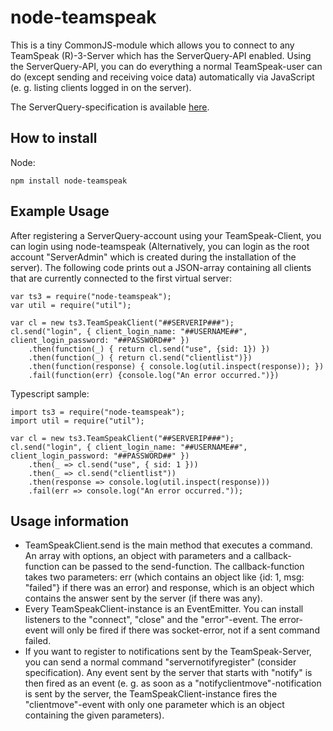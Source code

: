 node-teamspeak
==============

This is a tiny CommonJS-module which allows you to connect
to any TeamSpeak (R)-3-Server which has the ServerQuery-API
enabled. Using the ServerQuery-API, you can do everything
a normal TeamSpeak-user can do
(except sending and receiving voice data) automatically via JavaScript
(e. g. listing clients logged in on the server).

The ServerQuery-specification is available [here](http://media.teamspeak.com/ts3_literature/TeamSpeak%203%20Server%20Query%20Manual.pdf).

How to install
---------------

Node:

	npm install node-teamspeak
	
Example Usage
----------------

After registering a ServerQuery-account using your TeamSpeak-Client, you
can login using node-teamspeak (Alternatively, you can login as the root
account "ServerAdmin" which is created during the installation of the 
server). The following code prints out a JSON-array containing all
 clients that are currently connected to the first virtual server:

	var ts3 = require("node-teamspeak");
	var util = require("util");

	var cl = new ts3.TeamSpeakClient("##SERVERIP###");
	cl.send("login", { client_login_name: "##USERNAME##", client_login_password: "##PASSWORD##" })
		.then(function(_) { return cl.send("use", {sid: 1}) })
		.then(function(_) { return cl.send("clientlist")})
		.then(function(response) { console.log(util.inspect(response)); })
		.fail(function(err) {console.log("An error occurred.")})

Typescript sample:

	import ts3 = require("node-teamspeak");
	import util = require("util");

	var cl = new ts3.TeamSpeakClient("##SERVERIP###");
	cl.send("login", { client_login_name: "##USERNAME##", client_login_password: "##PASSWORD##" })
		.then(_ => cl.send("use", { sid: 1 }))
		.then(_ => cl.send("clientlist"))
		.then(response => console.log(util.inspect(response)))
		.fail(err => console.log("An error occurred."));

Usage information
-----------------

* TeamSpeakClient.send is the main method that executes a command. An array
with options, an object with parameters and a callback-function can be
passed to the send-function. The callback-function takes two parameters:
err (which contains an object like {id: 1, msg: "failed"} if there was an
error) and response, which is an object which contains the answer sent
by the server (if there was any).
* Every TeamSpeakClient-instance is an EventEmitter. You can install
listeners to the "connect", "close" and the "error"-event. The error-event
will only be fired if there was socket-error, not if a sent command failed.
* If you want to register to notifications sent by the TeamSpeak-Server,
you can send a normal command "servernotifyregister" (consider specification).
Any event sent by the server that starts with "notify" is then fired as
an event (e. g. as soon as a "notifyclientmove"-notification is sent by the server,
the TeamSpeakClient-instance fires the "clientmove"-event with only
one parameter which is an object containing the given parameters). 

